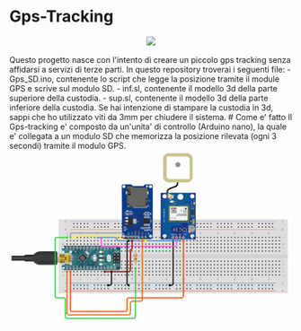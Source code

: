 # Gps-Tracking
<p align="center"><img src="https://raw.githubusercontent.com/lk-geimfari/awesomeo/master/artwork/a.w.e.s.o.m.e_o.png"></p>
Questo progetto nasce con l'intento di creare un piccolo gps tracking senza affidarsi a servizi di terze parti. In questo repository troverai i seguenti file:
- Gps_SD.ino, contenente lo script che legge la posizione tramite il module GPS e scrive sul modulo SD.
- inf.sl, contenente il modello 3d della parte superiore della custodia.
- sup.sl, contenente il modello 3d della parte inferiore della custodia.
Se hai intenzione di stampare la custodia in  3d, sappi che ho utilizzato viti da 3mm per chiudere il sistema.
# Come e' fatto
Il Gps-tracking e' composto da un'unita' di controllo (Arduino nano), la quale e' collegata a un modulo SD che memorizza la posizione rilevata (ogni 3 secondi) tramite il modulo GPS. 
<img src="scheme.png">
